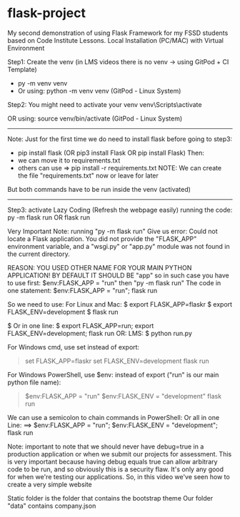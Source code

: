 # flask-project
 My second demonstration of using Flask Framework for my FSSD students based on Code Institute Lessons. 
 Local Installation (PC/MAC) with Virtual Environment 
 
Step1: Create the venv (in LMS videos there is no venv -> using GitPod + CI Template)
- py -m venv venv
- Or using: python -m venv venv (GitPod - Linux System)

Step2:
You might need to activate your venv
venv\Scripts\activate


OR using:  source venv/bin/activate (GitPod - Linux System)
**************************************************************************
Note: Just for the first time we do need to install flask before going to step3:
- pip install flask (OR pip3 install Flask OR pip install Flask)
Then:
- we can move it to requirements.txt
- others can use => pip install -r requirements.txt
NOTE: We can create the file "requirements.txt" now or leave for later


But both commands have to be run inside the venv (activated)
**************************************************************************

Step3: activate Lazy Coding (Refresh the webpage easily)
running the code:  py -m flask run OR flask run

Very Important Note:
running "py -m flask run" 
Give us error: Could not locate a Flask application. You did not provide the "FLASK_APP" environment variable, and a "wsgi.py" or "app.py" module was not found in the current directory. 

REASON: 
YOU USED OTHER NAME FOR YOUR MAIN PYTHON APPLICATION!
BY DEFAULT IT SHOULD BE "app"
so in such case you have to use first: $env:FLASK_APP = "run" then  "py -m flask run" 
The code in one statement: $env:FLASK_APP = "run"; flask run


So we need to use:
For Linux and Mac:
$ export FLASK_APP=flaskr
$ export FLASK_ENV=development
$ flask run

$ Or in one line: $ export FLASK_APP=run; export FLASK_ENV=development; flask run
OR: LMS: $ python run.py

For Windows cmd, use set instead of export:
> set FLASK_APP=flaskr
> set FLASK_ENV=development
> flask run

For Windows PowerShell, use $env: instead of export ("run" is our main python file name):
> $env:FLASK_APP = "run"
> $env:FLASK_ENV = "development"
> flask run

We can use a semicolon to chain commands in PowerShell:
Or all in one Line: ==> $env:FLASK_APP = "run"; $env:FLASK_ENV = "development"; flask run

Note:
important to note that we should never have debug=true in a production
application or when we submit our projects for assessment. This is very
important because having debug equals true can allow arbitrary code to be run,
and so obviously this is a security flaw. It's only any good for when we're
testing our applications. So, in this video we've seen how to create a very simple website

Static folder is the folder that contains the bootstrap theme
Our folder "data" contains company.json
